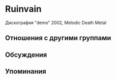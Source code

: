 # Ruinvain

Дискография
"demo" 2002, Melodic Death Metal

## Отношения с другими группами


## Обсуждения


## Упоминания

